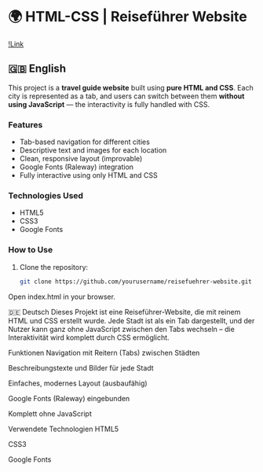 # 🌍 HTML-CSS | Reiseführer Website

[!Link](https://reiseplan.netlify.app/)

## 🇬🇧 English

This project is a **travel guide website** built using **pure HTML and CSS**. Each city is represented as a tab, and users can switch between them **without using JavaScript** — the interactivity is fully handled with CSS.

### Features
- Tab-based navigation for different cities  
- Descriptive text and images for each location  
- Clean, responsive layout (improvable)  
- Google Fonts (Raleway) integration  
- Fully interactive using only HTML and CSS  

### Technologies Used
- HTML5  
- CSS3  
- Google Fonts  

### How to Use
1. Clone the repository:
   ```bash
   git clone https://github.com/yourusername/reisefuehrer-website.git
Open index.html in your browser.

🇩🇪 Deutsch
Dieses Projekt ist eine Reiseführer-Website, die mit reinem HTML und CSS erstellt wurde. Jede Stadt ist als ein Tab dargestellt, und der Nutzer kann ganz ohne JavaScript zwischen den Tabs wechseln – die Interaktivität wird komplett durch CSS ermöglicht.

Funktionen
Navigation mit Reitern (Tabs) zwischen Städten

Beschreibungstexte und Bilder für jede Stadt

Einfaches, modernes Layout (ausbaufähig)

Google Fonts (Raleway) eingebunden

Komplett ohne JavaScript

Verwendete Technologien
HTML5

CSS3

Google Fonts

